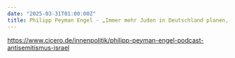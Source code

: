 ```yaml
---
date: "2025-03-31T01:00:00Z"
title: Philipp Peyman Engel - „Immer mehr Juden in Deutschland planen, auszuwandern“
---
```

https://www.cicero.de/innenpolitik/philipp-peyman-engel-podcast-antisemitismus-israel
